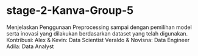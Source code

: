 # stage-2-Kanva-Group-5
Menjelaskan Penggunaan Preprocessing sampai dengan pemilihan model serta inovasi yang dilakukan berdasarkan dataset yang telah digunakan.
Kontribusi:
Alex & Kevin: Data Scientist
Veraldo & Novisna: Data Engineer
Adila: Data Analyst
